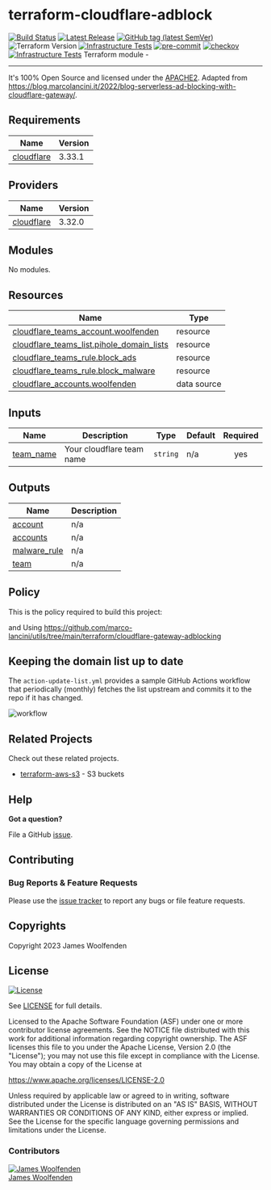 # terraform-cloudflare-adblock

[![Build Status](https://github.com/JamesWoolfenden/terraform-cloudflare-adblock/workflows/Verify%20and%20Bump/badge.svg?branch=master)](https://github.com/JamesWoolfenden/terraform-cloudflare-adblock)
[![Latest Release](https://img.shields.io/github/release/JamesWoolfenden/terraform-cloudflare-adblock.svg)](https://github.com/JamesWoolfenden/terraform-cloudflare-adblock/releases/latest)
[![GitHub tag (latest SemVer)](https://img.shields.io/github/tag/JamesWoolfenden/terraform-cloudflare-adblock.svg?label=latest)](https://github.com/JamesWoolfenden/terraform-cloudflare-adblock/releases/latest)
![Terraform Version](https://img.shields.io/badge/tf-%3E%3D0.14.0-blue.svg)
[![Infrastructure Tests](https://www.bridgecrew.cloud/badges/github/JamesWoolfenden/terraform-cloudflare-adblock/cis_aws)](https://www.bridgecrew.cloud/link/badge?vcs=github&fullRepo=JamesWoolfenden%2Fterraform-cloudflare-adblock&benchmark=CIS+AWS+V1.2)
[![pre-commit](https://img.shields.io/badge/pre--commit-enabled-brightgreen?logo=pre-commit&logoColor=white)](https://github.com/pre-commit/pre-commit)
[![checkov](https://img.shields.io/badge/checkov-verified-brightgreen)](https://www.checkov.io/)
[![Infrastructure Tests](https://www.bridgecrew.cloud/badges/github/jameswoolfenden/terraform-cloudflare-adblock/general)](https://www.bridgecrew.cloud/link/badge?vcs=github&fullRepo=JamesWoolfenden%2Fterraform-cloudflare-adblock&benchmark=INFRASTRUCTURE+SECURITY)
Terraform module -


---

It's 100% Open Source and licensed under the [APACHE2](LICENSE).
Adapted from <https://blog.marcolancini.it/2022/blog-serverless-ad-blocking-with-cloudflare-gateway/>.
<!-- BEGINNING OF PRE-COMMIT-TERRAFORM DOCS HOOK -->
## Requirements

| Name | Version |
|------|---------|
| <a name="requirement_cloudflare"></a> [cloudflare](#requirement\_cloudflare) | 3.33.1 |

## Providers

| Name | Version |
|------|---------|
| <a name="provider_cloudflare"></a> [cloudflare](#provider\_cloudflare) | 3.32.0 |

## Modules

No modules.

## Resources

| Name | Type |
|------|------|
| [cloudflare_teams_account.woolfenden](https://registry.terraform.io/providers/hashicorp/cloudflare/3.33.1/docs/resources/teams_account) | resource |
| [cloudflare_teams_list.pihole_domain_lists](https://registry.terraform.io/providers/hashicorp/cloudflare/3.33.1/docs/resources/teams_list) | resource |
| [cloudflare_teams_rule.block_ads](https://registry.terraform.io/providers/hashicorp/cloudflare/3.33.1/docs/resources/teams_rule) | resource |
| [cloudflare_teams_rule.block_malware](https://registry.terraform.io/providers/hashicorp/cloudflare/3.33.1/docs/resources/teams_rule) | resource |
| [cloudflare_accounts.woolfenden](https://registry.terraform.io/providers/hashicorp/cloudflare/3.33.1/docs/data-sources/accounts) | data source |

## Inputs

| Name | Description | Type | Default | Required |
|------|-------------|------|---------|:--------:|
| <a name="input_team_name"></a> [team\_name](#input\_team\_name) | Your cloudflare team name | `string` | n/a | yes |

## Outputs

| Name | Description |
|------|-------------|
| <a name="output_account"></a> [account](#output\_account) | n/a |
| <a name="output_accounts"></a> [accounts](#output\_accounts) | n/a |
| <a name="output_malware_rule"></a> [malware\_rule](#output\_malware\_rule) | n/a |
| <a name="output_team"></a> [team](#output\_team) | n/a |
<!-- END OF PRE-COMMIT-TERRAFORM DOCS HOOK -->
## Policy

This is the policy required to build this project:

<!-- BEGINNING OF PRE-COMMIT-PIKE DOCS HOOK -->
<!-- END OF PRE-COMMIT-PIKE DOCS HOOK -->
and  Using <https://github.com/marco-lancini/utils/tree/main/terraform/cloudflare-gateway-adblocking>

## Keeping the domain list up to date

The `action-update-list.yml` provides a sample
GitHub Actions workflow that periodically (monthly) fetches the list upstream and commits it to the repo if it has changed.

![workflow](https://blog.marcolancini.it/images/posts/blog_serverless_adblocking_gh_workflow.png)

## Related Projects

Check out these related projects.

- [terraform-aws-s3](https://github.com/jameswoolfenden/terraform-aws-s3) - S3 buckets

## Help

**Got a question?**

File a GitHub [issue](https://github.com/JamesWoolfenden/terraform-cloudflare-adblock/issues).

## Contributing

### Bug Reports & Feature Requests

Please use the [issue tracker](https://github.com/JamesWoolfenden/terraform-cloudflare-adblock/issues) to report any bugs or file feature requests.

## Copyrights

Copyright 2023 James Woolfenden

## License

[![License](https://img.shields.io/badge/License-Apache%202.0-blue.svg)](https://opensource.org/licenses/Apache-2.0)

See [LICENSE](LICENSE) for full details.

Licensed to the Apache Software Foundation (ASF) under one
or more contributor license agreements. See the NOTICE file
distributed with this work for additional information
regarding copyright ownership. The ASF licenses this file
to you under the Apache License, Version 2.0 (the
"License"); you may not use this file except in compliance
with the License. You may obtain a copy of the License at

<https://www.apache.org/licenses/LICENSE-2.0>

Unless required by applicable law or agreed to in writing,
software distributed under the License is distributed on an
"AS IS" BASIS, WITHOUT WARRANTIES OR CONDITIONS OF ANY
KIND, either express or implied. See the License for the
specific language governing permissions and limitations
under the License.

### Contributors

[![James Woolfenden][jameswoolfenden_avatar]][jameswoolfenden_homepage]<br/>[James Woolfenden][jameswoolfenden_homepage]

[jameswoolfenden_homepage]: https://github.com/jameswoolfenden
[jameswoolfenden_avatar]: https://github.com/jameswoolfenden.png?size=150
